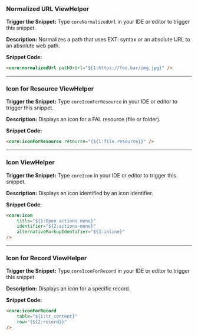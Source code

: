 ### Normalized URL ViewHelper

**Trigger the Snippet:** Type `coreNormalizedUrl` in your IDE or editor to trigger this snippet.

**Description:**
Normalizes a path that uses EXT: syntax or an absolute URL to an absolute web path.

**Snippet Code:**

```html
<core:normalizedUrl pathOrUrl="${1:https://foo.bar/img.jpg}" />
```

---

### Icon for Resource ViewHelper

**Trigger the Snippet:** Type `coreIconForResource` in your IDE or editor to trigger this snippet.

**Description:**
Displays an icon for a FAL resource (file or folder).

**Snippet Code:**

```html
<core:iconForResource resource="{${1:file.resource}}" />
```

---

### Icon ViewHelper

**Trigger the Snippet:** Type `coreIcon` in your IDE or editor to trigger this snippet.

**Description:**
Displays an icon identified by an icon identifier.

**Snippet Code:**

```html
<core:icon
    title="${1:Open actions menu}"
    identifier="${2:actions-menu}"
    alternativeMarkupIdentifier="${3:inline}"
/>
```

---

### Icon for Record ViewHelper

**Trigger the Snippet:** Type `coreIconForRecord` in your IDE or editor to trigger this snippet.

**Description:**
Displays an icon for a specific record.

**Snippet Code:**

```html
<core:iconForRecord
    table="${1:tt_content}"
    row="{${2:record}}"
/>
```

